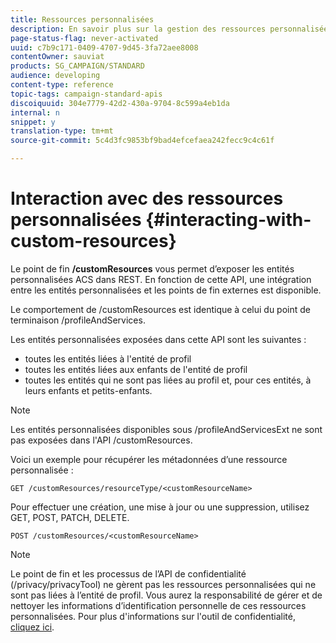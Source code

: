 ```yaml
---
title: Ressources personnalisées
description: En savoir plus sur la gestion des ressources personnalisées avec les API/
page-status-flag: never-activated
uuid: c7b9c171-0409-4707-9d45-3fa72aee8008
contentOwner: sauviat
products: SG_CAMPAIGN/STANDARD
audience: developing
content-type: reference
topic-tags: campaign-standard-apis
discoiquuid: 304e7779-42d2-430a-9704-8c599a4eb1da
internal: n
snippet: y
translation-type: tm+mt
source-git-commit: 5c4d3fc9853bf9bad4efcefaea242fecc9c4c61f

---
```



# Interaction avec des ressources personnalisées {#interacting-with-custom-resources}

Le point de fin **/customResources** vous permet d’exposer les entités personnalisées ACS dans REST. En fonction de cette API, une intégration entre les entités personnalisées et les points de fin externes est disponible.

Le comportement de /customResources est identique à celui du point de terminaison /profileAndServices.

Les entités personnalisées exposées dans cette API sont les suivantes :

* toutes les entités liées à l'entité de profil
* toutes les entités liées aux enfants de l'entité de profil
* toutes les entités qui ne sont pas liées au profil et, pour ces entités, à leurs enfants et petits-enfants.

>[!NOTE]
>Les entités personnalisées disponibles sous /profileAndServicesExt ne sont pas exposées dans l'API /customResources.

Voici un exemple pour récupérer les métadonnées d’une ressource personnalisée :

```
GET /customResources/resourceType/<customResourceName>
```

Pour effectuer une création, une mise à jour ou une suppression, utilisez GET, POST, PATCH, DELETE.

```
POST /customResources/<customResourceName>
```

>[!NOTE]
>Le point de fin et les processus de l’API de confidentialité (/privacy/privacyTool) ne gèrent pas les ressources personnalisées qui ne sont pas liées à l’entité de profil.
>Vous aurez la responsabilité de gérer et de nettoyer les informations d’identification personnelle de ces ressources personnalisées. Pour plus d'informations sur l'outil de confidentialité, [cliquez ici](../../api/using/privacy-management.md).